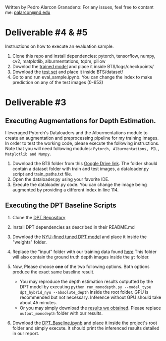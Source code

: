 Written by Pedro Alarcon Granadeno: 
For any issues, feel free to contant me: palarcon@nd.edu

# Deliverable #4 & #5

Instructions on how to execute an evaluation sample. 

1. Clone this repo and install dependencies: pytorch, tensorflow, numpy, cv2, matplotlib, alburmentations, tqdm, pillow
2. Downlod the [trained model](https://drive.google.com/file/d/1v3nGIww4SE79sLOCdvt-lom95-4Qgss8/view?usp=sharing) and place it inside BTS/logs/checkpoints/
3. Download the [test set](https://drive.google.com/drive/folders/11nymeVH1XWtJow6hI7khmxH3QqDKDqwm?usp=share_link) and place it inside BTS/dataset/
4. Go to and run eval_sample.ipynb. You can change the index to make prediction on any of the test images (0-653)



# Deliverable #3 

## Executing Augmentations for Depth Estimation. 

I leveraged Pytorch's Dataloaders and the Alburmentations module to create an augmentation and preprocessing pipeline for my training images. In order to test the working code, please execute the following instructions. Note that you will need following modules: ```Pytorch, Alburmentations, PIL, Matplotlib and Numpy```. 

1. Download the BTS folder from this [Google Drive link](https://drive.google.com/drive/folders/1-BjOowa_i_k6Xr3ezjAJk4PArYFLTjlu?usp=sharing). The folder should contain a dataset folder with train and test images, a dataloader.py script and train_paths.txt file.
2. Open the dataloader.py using your favorite IDE.
3. Execute the dataloader.py code. You can change the image being augmented by providing a different index in line 114. 


## Executing the DPT Baseline Scripts

1. Clone the [DPT Repository](https://github.com/isl-org/DPT)
2. Install DPT dependencies as described in their README.md
3. Download the [NYU-fined tuned DPT model](https://drive.google.com/file/d/1iJSJbf0FezhYKhEKXvjaGvf1v-Dz3OcT/view?usp=sharing) and place it inside the "weights" folder.
4. Replace the "input" folder with our training data found [here](https://drive.google.com/drive/folders/1OVm3Jfd4wqvazSOPmf8cHj7hw8bUuYwf?usp=sharing) This folder will also contain the ground truth depth images inside the ```gt``` folder.
5. Now, Please choose **one** of the two following options. Both options produce the exact same baseline result. 
    * You may reproduce the depth estimation results outputted by the DPT model by executing ```python run_monodepth.py --model_type dpt_hybrid_nyu --absolute_depth``` inside the root folder. GPU is recommended but not necessary. Inference without GPU should take about 45 minutes. 
    * Or you may simply download the [results we obtained](https://drive.google.com/drive/folders/1kBcQjvfQ7t_JoOi-9ZSXuJtvURbQTmct?usp=sharing). Please replace ```output_monodepth``` folder with our results. 

6. Download the [DPT_Baseline.ipynb](https://github.com/TonyAlarcon/Computer-Vision-60535/blob/db90dec0ee4cfb5cea0efe97c505a130d90fc961/BTS/DPT_Baseline.ipynb) and place it inside the project's root folder and simply execute. It should print the inferenced results detailed in our report. 


